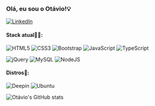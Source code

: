 
### Olá, eu sou o Otávio!💡

[![LinkedIn](https://img.shields.io/badge/linkedin-%230077B5.svg?style=for-the-badge&logo=linkedin&logoColor=white)](https://www.linkedin.com/in/luiz-otavio-bab9691b1/)

#### Stack atual👨‍💻:

<p align="center"> 
  
![HTML5](https://img.shields.io/badge/html5-%23E34F26.svg?style=for-the-badge&logo=html5&logoColor=white)
![CSS3](https://img.shields.io/badge/css3-%231572B6.svg?style=for-the-badge&logo=css3&logoColor=white)
![Bootstrap](https://img.shields.io/badge/bootstrap-%23563D7C.svg?style=for-the-badge&logo=bootstrap&logoColor=white)
![JavaScript](https://img.shields.io/badge/javascript-%23323330.svg?style=for-the-badge&logo=javascript&logoColor=%23F7DF1E)
![TypeScript](https://img.shields.io/badge/typescript-%23007ACC.svg?style=for-the-badge&logo=typescript&logoColor=white)
  
![jQuery](https://img.shields.io/badge/jquery-%230769AD.svg?style=for-the-badge&logo=jquery&logoColor=white)
![MySQL](https://img.shields.io/badge/mysql-%2300f.svg?style=for-the-badge&logo=mysql&logoColor=white)
![NodeJS](https://img.shields.io/badge/node.js-6DA55F?style=for-the-badge&logo=node.js&logoColor=white)
  
</p>

#### Distros📜:
![Deepin](https://img.shields.io/badge/Deepin-007CFF?style=for-the-badge&logo=deepin&logoColor=white)
![Ubuntu](https://img.shields.io/badge/Ubuntu-E95420?style=for-the-badge&logo=ubuntu&logoColor=white)

![Otávio's GitHub stats](https://github-readme-stats.vercel.app/api?username=tavinhoo&show_icons=true&theme=github_dark)
